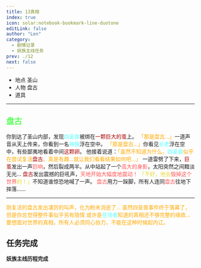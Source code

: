 ```yaml
---
title: 13真相 
index: true
icon: solar:notebook-bookmark-line-duotone
editLink: false
author: "Len"
category:
  - 剧情记录
  - 妖族主线任务
prev: ./12
next: false
---
```


- 地点 圣山
- 人物 盘古
- 道具 

------

## <span style="color:#55FF55;font-weight:bold;">盘古</span>

你到达了圣山内部，发现<span style="color: #55FFFF;">四圣兽</span>被绑在<span style="color: #AA0000;">一颗巨大的茧</span>上。
<span style="color: #FFAA00;">「那是盘古…」</span>一道声音从天上传来，你看到一名<span style="color: #55FFFF;">神族</span>浮在空中。
<span style="color: #FFAA00;">「那是盘古…」</span>你看见<span style="color: #55FFFF;">长老</span>浮在空中，有些鄙夷地看着中间<span style="color: #AA0000;">这颗卵</span>。
他接着说道：<span style="color: #FFAA00;">「虽然不知道为什么，</span><span style="color: #55FFFF;">四圣兽</span><span style="color: #FFAA00;">似乎在尝试复活</span><span style="color: #AA0000;">盘古</span><span style="color: #FFAA00;">。真是有趣…就让我们看看结果如何吧…」
</span>一道雷劈了下来，<span style="color: #AA0000;">巨茧</span>发出一声<span style="color: #FF5555;">巨响</span>，然后裂成两半。从中站起了一个<span style="color: #FF5555;">高大的身影</span>，太阳突然之间黯淡无光…
<span style="color: #AA0000;">盘古</span>发出震撼的巨吼声，<span style="color: #FF5555;">天地开始大幅度地震动！
</span><span style="color: #e6d933;">「不好，他会</span><span style="color: #FF5555;">毁掉这个世界</span><span style="color: #e6d933;">的！」</span>不知道谁惊恐地喊了一声。
<span style="color: #FF5555;">盘古</span>用力一跺脚，所有人连同<span style="color: #FF5555;">盘古</span>往地下摔落……



------

<span style="color: #FFAA00;">刚复活的盘古发出凄厉的叫声，化为粉末消逝了…
</span><span style="color: #FFAA00;">虽然四圣兽事件终于落幕了，但是你总觉得整件事似乎另有隐情
</span><span style="color: #FFAA00;">或许是</span><span style="color: #55FFFF;">在场者</span><span style="color: #FFAA00;">知道的真相还不够完整的缘故…
</span><span style="color: #FFAA00;">要想面对世界的真相，所有人必须同心协力，不能在这种时候起内讧。</span>

## 任务完成

**妖族主线历程完成**
